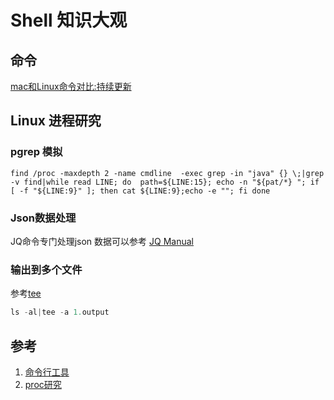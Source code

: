 # Shell 知识大观

## 命令

[mac和Linux命令对比:持续更新](posix_commond.md)

## Linux 进程研究

### pgrep 模拟

```shell
find /proc -maxdepth 2 -name cmdline  -exec grep -in "java" {} \;|grep -v find|while read LINE; do  path=${LINE:15}; echo -n "${pat/*} "; if [ -f "${LINE:9}" ]; then cat ${LINE:9};echo -e ""; fi done
```
### Json数据处理

JQ命令专门处理json 数据可以参考 [JQ Manual](https://stedolan.github.io/jq/manual/)

### 输出到多个文件

参考[tee](command/tee.md)
``` java
ls -al|tee -a 1.output

```



##  参考

1. [命令行工具](https://juejin.im/post/5d89899ef265da03a95076fb?utm_source=gold_browser_extension)
1. [proc研究](../../os/linux/file/proc.md)
